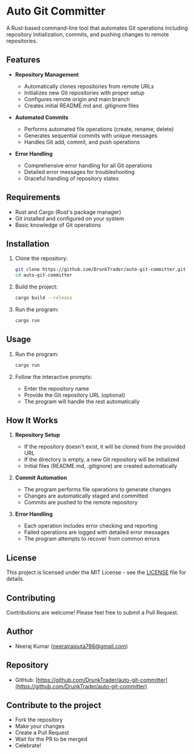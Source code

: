 # Auto Git Committer

A Rust-based command-line tool that automates Git operations including repository initialization, commits, and pushing changes to remote repositories.

## Features

- **Repository Management**
  - Automatically clones repositories from remote URLs
  - Initializes new Git repositories with proper setup
  - Configures remote origin and main branch
  - Creates initial README.md and .gitignore files

- **Automated Commits**
  - Performs automated file operations (create, rename, delete)
  - Generates sequential commits with unique messages
  - Handles Git add, commit, and push operations

- **Error Handling**
  - Comprehensive error handling for all Git operations
  - Detailed error messages for troubleshooting
  - Graceful handling of repository states

## Requirements

- Rust and Cargo (Rust's package manager)
- Git installed and configured on your system
- Basic knowledge of Git operations

## Installation

1. Clone the repository:
   ```bash
   git clone https://github.com/DrunkTrader/auto-git-committer.git
   cd auto-git-committer
   ```

2. Build the project:
   ```bash
   cargo build --release
   ```

3. Run the program:
   ```bash
   cargo run
   ```

## Usage

1. Run the program:
   ```bash
   cargo run
   ```

2. Follow the interactive prompts:
   - Enter the repository name
   - Provide the Git repository URL (optional)
   - The program will handle the rest automatically

## How It Works

1. **Repository Setup**
   - If the repository doesn't exist, it will be cloned from the provided URL
   - If the directory is empty, a new Git repository will be initialized
   - Initial files (README.md, .gitignore) are created automatically

2. **Commit Automation**
   - The program performs file operations to generate changes
   - Changes are automatically staged and committed
   - Commits are pushed to the remote repository

3. **Error Handling**
   - Each operation includes error checking and reporting
   - Failed operations are logged with detailed error messages
   - The program attempts to recover from common errors

## License

This project is licensed under the MIT License - see the [LICENSE](LICENSE) file for details.

## Contributing

Contributions are welcome! Please feel free to submit a Pull Request.

## Author

- Neeraj Kumar (neerajrajputa786@gmail.com)

## Repository

- GitHub: [https://github.com/DrunkTrader/auto-git-committer](https://github.com/DrunkTrader/auto-git-committer)

## Contribute to the project

- Fork the repository
- Make your changes
- Create a Pull Request
- Wait for the PR to be merged
- Celebrate!
